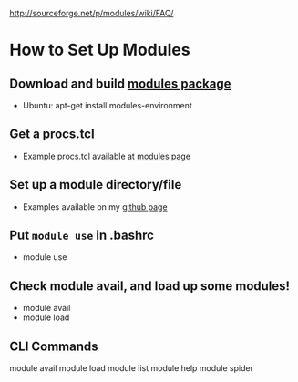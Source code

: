 http://sourceforge.net/p/modules/wiki/FAQ/

# How to Set Up Modules
## Download and build [modules package](http://sourceforge.net/projects/modules/)

* Ubuntu: apt-get install modules-environment

## Get a procs.tcl

* Example procs.tcl available at [modules page](https://github.com/ben-albrecht/modules/blob/master/procs.tcl)

## Set up a module directory/file

* Examples available on my [github page](https://github.com/ben-albrecht/modules)

## Put `module use` in .bashrc

* module use <directory that contains all module directories>

## Check module avail, and load up some modules!

* module avail
* module load <module>



## CLI Commands
module avail
module load <name>
module list
module help <name>
module spider <name>
